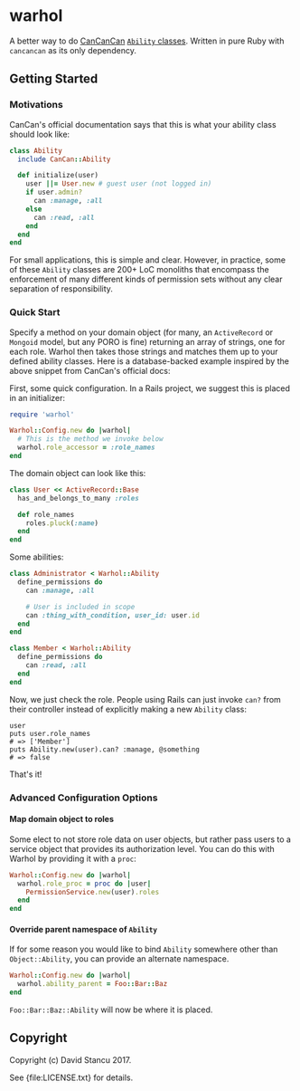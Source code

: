 # warhol

A better way to do [CanCanCan](https://github.com/CanCanCommunity/cancancan) [`Ability` classes](https://github.com/CanCanCommunity/cancancan/wiki/Defining-Abilities). Written in pure Ruby with `cancancan` as its only dependency.

## Getting Started

### Motivations

CanCan's official documentation says that this is what your ability class should look like:

```ruby
class Ability
  include CanCan::Ability

  def initialize(user)
    user ||= User.new # guest user (not logged in)
    if user.admin?
      can :manage, :all
    else
      can :read, :all
    end
  end
end
```

For small applications, this is simple and clear. However, in practice, some of these `Ability` classes are 200+ LoC monoliths that encompass the enforcement of many different kinds of permission sets without any clear separation of responsibility. 


### Quick Start

Specify a method on your domain object (for many, an `ActiveRecord` or `Mongoid` model, but any PORO is fine) returning an array of strings, one for each role. Warhol then takes those strings and matches them up to your defined ability classes. Here is a database-backed example inspired by the above snippet from CanCan's official docs:

First, some quick configuration. In a Rails project, we suggest this is placed in an initializer:

```ruby
require 'warhol'

Warhol::Config.new do |warhol|
  # This is the method we invoke below
  warhol.role_accessor = :role_names
end
```

The domain object can look like this: 

```ruby
class User << ActiveRecord::Base
  has_and_belongs_to_many :roles

  def role_names
    roles.pluck(:name)
  end
end
```

Some abilities:

```ruby
class Administrator < Warhol::Ability
  define_permissions do
    can :manage, :all

    # User is included in scope
    can :thing_with_condition, user_id: user.id
  end
end

class Member < Warhol::Ability
  define_permissions do
    can :read, :all
  end
end
```

Now, we just check the role. People using Rails can just invoke `can?` from their controller instead of explicitly making a new `Ability` class:
```
user
puts user.role_names
# => ['Member']
puts Ability.new(user).can? :manage, @something
# => false
```

That's it!

### Advanced Configuration Options

#### Map domain object to roles

Some elect to not store role data on user objects, but rather pass users to a service object that provides its authorization level. You can do this with Warhol by providing it with a `proc`:

```ruby
Warhol::Config.new do |warhol|
  warhol.role_proc = proc do |user|
    PermissionService.new(user).roles
  end
end
```

#### Override parent namespace of `Ability`

If for some reason you would like to bind `Ability` somewhere other than `Object::Ability`, you can provide an alternate namespace. 

```ruby
Warhol::Config.new do |warhol|
  warhol.ability_parent = Foo::Bar::Baz
end
```

`Foo::Bar::Baz::Ability` will now be where it is placed. 


## Copyright

Copyright (c) David Stancu 2017.

See {file:LICENSE.txt} for details.
